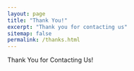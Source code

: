 ```yaml
---
layout: page
title: "Thank You!"
excerpt: "Thank you for contacting us"
sitemap: false
permalink: /thanks.html
---
```


Thank You for Contacting Us!

<script type="text/javascript">
  var GOOG_FIXURL_LANG = 'en';
  var GOOG_FIXURL_SITE = '{{ site.url }}'
</script>
<script type="text/javascript"
  src="//linkhelp.clients.google.com/tbproxy/lh/wm/fixurl.js">
</script>
